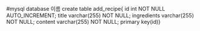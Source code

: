 #mysql database 이름
create table add_recipe{
id int NOT NULL AUTO_INCREMENT;
title varchar(255) NOT NULL;
ingredients varchar(255) NOT NULL;
content varchar(255) NOT NULL;
primary key(id)}
